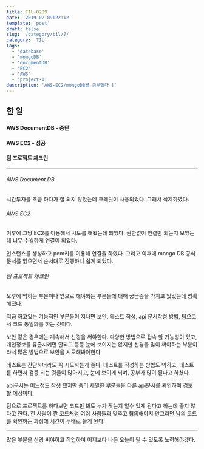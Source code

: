 ```yaml
---
title: TIL-0209
date: '2019-02-09T22:12'
template: 'post'
draft: false
slug: '/category/til/7/'
category: 'TIL'
tags:
  - 'database'
  - 'mongoDB'
  - 'documentDB'
  - 'EC2'
  - 'AWS'
  - 'project-1'
description: 'AWS-EC2/mongoDB를 공부했다 !'
---
```


## 한 일

#### AWS DocumentDB - 중단

#### AWS EC2 - 성공

#### 팀 프로젝트 체크인

---

###### AWS Document DB

시간투자를 조금 하다가 잘 되지 않았는데 크레딧이 사용되었다. 그래서 삭제하였다.

###### AWS EC2

이후에 그냥 EC2를 이용해서 시도를 해봤는데 되었다. 권한없이 연결만 되는지 보았는데 너무 수월하게 연결이 되었다.

인스턴스를 생성하고 pem키를 이용해 연결을 하였다. 그리고 이후에 mongo DB 공식문서를 읽으면서 순서대로 진행하니 쉽게 되었다.

###### 팀 프로젝트 체크인

오후에 막히는 부분이나 앞으로 해야되는 부분들에 대해 궁금증을 가지고 있었는데 명확해졌다.

지금 하고있는 기능적인 부분들이 지나면 보안, 테스트 작성, api 문서작성 방법, 팀으로서 코드 통일화를 하는 것이다.

보안 같은 경우에는 계속해서 신경을 써야한다. 다양한 방법으로 접속 할 가능성이 있고, 개인정보를 유출시키면 안되고 등등 눈에 보이지는 않지만 신경을 많이 써야하는 부분이라서 많은 방법으로 보안을 시도해봐야한다.

테스트는 간단하더라도 꼭 시도하는게 좋다. 테스트를 작성하는 방법도 익히고, 테스트를 하면서 검증 되는 것들이 많아지고, 눈에 보이게 되며, 공부가 많이 된다고 하셨다.

api문서는 어느정도 작성 했지만 좀더 세밀한 부분들을 다른 api문서를 확인하여 검토할 예정이다.

팀으로 프로젝트를 하다보면 코드만 봐도 누가 짯는지 알수 있게 된다고 하는데 좋지 않다고 한다. 한 사람이 짠 코드처럼 여러 사람들과 맞추고 협의해야지 안그러면 남의 코드를 확인하는 과정에 시간이 두배로 들게 된다.

---

많은 부분을 신경 써야하고 작업하며 어제보다 나은 오늘이 될 수 있도록 노력해야겠다.

